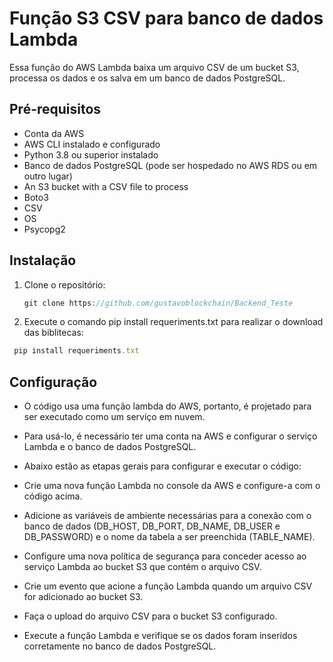 # Função S3 CSV para banco de dados Lambda

Essa função do AWS Lambda baixa um arquivo CSV de um bucket S3, processa os dados e os salva em um banco de dados PostgreSQL.

## Pré-requisitos

- Conta da AWS
- AWS CLI instalado e configurado
- Python 3.8 ou superior instalado
- Banco de dados PostgreSQL (pode ser hospedado no AWS RDS ou em outro lugar)
- An S3 bucket with a CSV file to process
- Boto3
- CSV
- OS
- Psycopg2

## Instalação

1. Clone o repositório:
   ``` javascript
   git clone https://github.com/gustavoblockchain/Backend_Teste 
   

  2. Execute o comando pip install requeriments.txt para realizar o download das biblitecas:
  ``` javascript
   pip install requeriments.txt
  ```
## Configuração  
  - O código usa uma função lambda do AWS, portanto, é projetado para ser executado como um serviço em nuvem.

 - Para usá-lo, é necessário ter uma conta na AWS e configurar o serviço Lambda e o banco de dados PostgreSQL.

 -  Abaixo estão as etapas gerais para configurar e executar o código:

 -   Crie uma nova função Lambda no console da AWS e configure-a com o código acima.

 -   Adicione as variáveis de ambiente necessárias para a conexão com o banco de dados (DB_HOST, DB_PORT, DB_NAME, DB_USER e DB_PASSWORD) e o nome da tabela a ser preenchida (TABLE_NAME).

  -  Configure uma nova política de segurança para conceder acesso ao serviço Lambda ao bucket S3 que contém o arquivo CSV.

   - Crie um evento que acione a função Lambda quando um arquivo CSV for adicionado ao bucket S3.

  -  Faça o upload do arquivo CSV para o bucket S3 configurado.

  -  Execute a função Lambda e verifique se os dados foram inseridos corretamente no banco de dados PostgreSQL.


